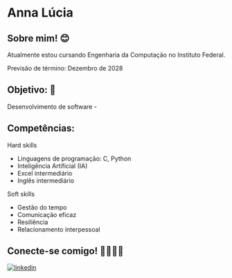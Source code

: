 # Anna Lúcia

## Sobre mim! 😊

Atualmente estou cursando Engenharia da Computação no Instituto Federal.

Previsão de término: Dezembro de 2028 

## Objetivo: 🎯

Desenvolvimento de software - 

## Competências:

Hard skills

- Linguagens de programação: C, Python
- Inteligência Artificial (IA)
- Excel intermediário
- Inglês intermediário 

Soft skills

- Gestão do tempo
- Comunicação eficaz
- Resiliência
- Relacionamento interpessoal

## Conecte-se comigo! 🫱🏼‍🫲🏾

[![linkedin](https://img.shields.io/badge/linkedin-0A66C2?style=for-the-badge&logo=linkedin&logoColor=white)](https://www.linkedin.com/in/anna-l%C3%BAcia-208a102a4/)
